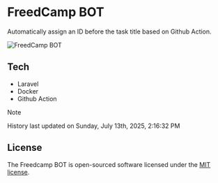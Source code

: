 # FreedCamp BOT

Automatically assign an ID before the task title based on Github Action.

![FreedCamp BOT](https://repository-images.githubusercontent.com/737932867/7d34798b-2680-471c-b089-a78a718d3d6a)

## Tech

- Laravel
- Docker
- Github Action

> [!NOTE]  
> History last updated on Sunday, July 13th, 2025, 2:16:32 PM

## License

The Freedcamp BOT is open-sourced software licensed under the [MIT license](https://opensource.org/licenses/MIT).
